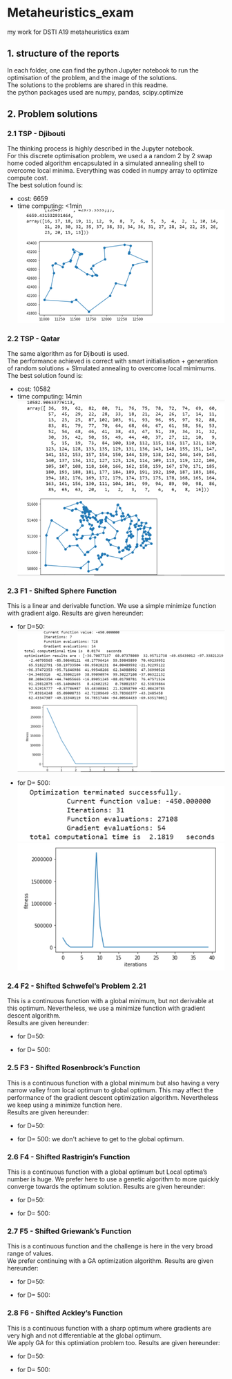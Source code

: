 # Metaheuristics_exam
my work for DSTI A19 metaheuristics exam

## 1. structure of the reports
In each folder, one can find the python Jupyter notebook to run the optimisation of the problem, and the image of the solutions.   
The solutions to the problems are shared in this readme.  
the python packages used are numpy, pandas, scipy.optimize

## 2. Problem solutions
### 2.1 TSP - Djibouti
The thinking process is highly described in the Jupyter notebook.  
For this discrete optimisation problem, we used a a random 2 by 2 swap home coded algorithm encapsulated in a simulated annealing shell to overcome local minima. Everything was coded in numpy array to optimize compute cost.  
The best solution found is:  
- cost: 6659
- time computing: <1min
![TSP-Djibouti solution](/1.%20TSP%20djibouti/TSP%5E_djibouti.PNG)

### 2.2 TSP - Qatar
The same algorithm as for Djibouti is used.  
The performance achieved is correct with smart initialisation + generation of random solutions + SImulated annealing to overcome local mimimums.  
The best solution found is:  
- cost: 10582
- time computing: 14min
![TSP-Qatar solution](/2.%20TSP%20Qatar/TSP_qatar.PNG)

### 2.3 F1 - Shifted Sphere Function
This is a linear and derivable function. We use a simple minimize function with gradient algo.
Results are given hereunder:  
- for D=50:
![F1 dim 50](/3.%20F1%20Sphere/F1_50.PNG)


- for D= 500:
![F1 dim 500](/3.%20F1%20Sphere/F1_500_1.PNG)
![F1 dim 500_2](/3.%20F1%20Sphere/F1_500_2.PNG)




### 2.4 F2 - Shifted Schwefel’s Problem 2.21
This is a continuous function with a global minimum, but not derivable at this optimum. Nevertheless, we use a minimize function with gradient descent algorithm.  
Results are given hereunder: 
- for D=50:


- for D= 500:


### 2.5 F3 - Shifted Rosenbrock’s Function
This is a continuous function with a global minimum but also having a very narrow valley from local optimum to global optimum. This may affect the performance of the gradient descent optimization algorithm. Nevertheless we keep using a minimize function here.  
Results are given hereunder: 
- for D=50:


- for D= 500: we don't achieve to get to the global optimum.

### 2.6 F4 - Shifted Rastrigin’s Function
This is a continuous function with a global optimum but Local optima’s number is huge. We prefer here to use a genetic algorithm to more quickly converge towards the optimum solution.
Results are given hereunder: 
- for D=50:


- for D= 500:

### 2.7 F5 - Shifted Griewank’s Function
This is a continuous function and the challenge is here in the very broad range of values.  
We prefer continuing with a GA optimization algorithm.
Results are given hereunder: 
- for D=50:


- for D= 500:


### 2.8 F6 - Shifted Ackley’s Function
This is a continuous function with a sharp optimum where gradients are very high and not differentiable at the global optimum.  
We apply GA for this optimiation problem too.
Results are given hereunder: 
- for D=50:


- for D= 500:


